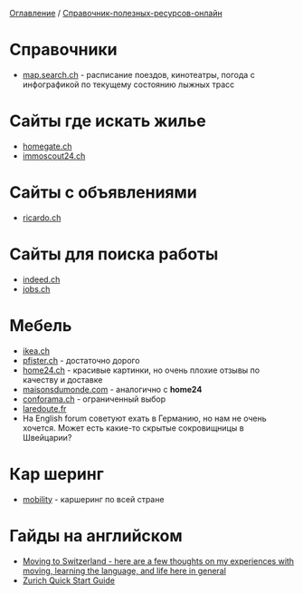[Оглавление](/faq/) / [Справочник-полезных-ресурсов-онлайн](/faq/docs/Справочник-полезных-ресурсов-онлайн.html)

# Справочники
* [map.search.ch](https://map.search.ch) - расписание поездов, кинотеатры, погода с инфографикой по текущему состоянию лыжных трасс

# Сайты где искать жилье
* [homegate.ch](http://homegate.ch)
* [immoscout24.ch](http://immoscout24.ch)

# Сайты с объявлениями
* [ricardo.ch](http://ricardo.ch)

# Сайты для поиска работы
* [indeed.ch](http://indeed.ch)
* [jobs.ch](http://jobs.ch)

# Мебель
* [ikea.ch](http://ikea.ch)
* [pfister.ch](http://pfister.ch) - достаточно дорого
* [home24.ch](http://home24.ch) - красивые картинки, но очень плохие отзывы по качеству и доставке
* [maisonsdumonde.com](http://maisonsdumonde.com) - аналогично с **home24**
* [conforama.ch](http://conforama.ch) - ограниченный выбор
* [laredoute.fr](http://laredoute.fr)
* На English forum советуют ехать в Германию, но нам не очень хочется. Может есть какие-то скрытые сокровищницы в Швейцарии?

# Кар шеринг
* [mobility](mobility.ch) - каршеринг по всей стране

# Гайды на английском
* [Moving to Switzerland - here are a few thoughts on my experiences with moving, learning the language, and life here in general](https://www.reddit.com/r/askswitzerland/comments/7nvfhd/answer_moving_to_switzerland_here_are_a_few/)
* [Zurich Quick Start Guide](https://bit.ly/zurichquickstart)
